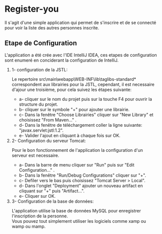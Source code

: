 # Register-you
Il s'agit d'une simple application qui permet de s'inscrire et de se connecté pour voir la liste des autres personnes inscrite.

## Etape de Configuration

L'application a été crée avec l'IDE IntelliJ IDEA, ces etapes de configuration sont enumeré en conciderant la configuration de IntelliJ.

<ol>
    <li>1- configuration de la JSTL:</li>
    <p>Le repertoire src\main\webapp\WEB-INF\lib\taglibs-standard* correspondent aux librairies pour la JSTL, cependant, il est                 necessaire d'ajour une troisième, pour cela suivez les étapes suivante:</p>
   <ul>
        <li>a- cliquer sur le nom du projet puis sur la touche F4 pour ouvrir la structure du projet.<br></li>
        <li>b- cliquer sur le symbole "+" pour ajouter une librairie.<br></li>
        <li>c- Dans la fenêtre "Choose Librairies" cliquer sur "New Library" et choisissez "From Maven..." .<br></li>
        <li>d- Dans la fenêtre de téléchargement coller la ligne suivante: "javax.servlet:jstl:1.2".<br</li>
        <li>e- Valider l'ajout en cliquant à chaque fois sur OK.<br></li>
   </ul>

<li>2- Configuration du serveur Tomcat:<br></li>
<p>Pour le bon fonctionnement de l'application la configuration d'un serveur est necessaire.</p>
    <ul>
        <li>a- Dans la barre de menu cliquer sur "Run" puis sur "Edit Configuration..." .<br></li>
        <li>b- Dans la fenêtre "Run/Debug Configurations" cliquer sur "+".<br></li>
        <li>c- Defiler vers le bas puis choisissez "Tomcat Server > Local".<br></li>
        <li>d- Dans l'onglet "Deployment" ajouter un nouveau artifact en cliquant sur "+" puis "Artifact...".<br></li>
        <li>e- Cliquer sur OK.<br></li>
    </ul>

<li>3- Configuration de la base de données:</li>
<p>L'application utilise la base de données MySQL pour enregistrer l'inscription de la personne.<br>
Vous pouvez tout simplement utiliser les logiciels comme xamp ou wamp ou mamp.<br></p>
</ol>
